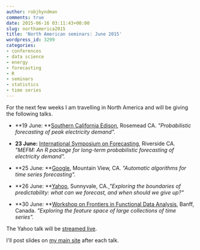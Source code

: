 ```yaml
---
author: robjhyndman
comments: true
date: 2015-06-16 03:11:43+00:00
slug: northamerica2015
title: 'North American seminars: June 2015'
wordpress_id: 3299
categories:
- conferences
- data science
- energy
- forecasting
- R
- seminars
- statistics
- time series
---
```


For the next few weeks I am travelling in North America and will be giving the following talks.

    
  * **19 June: **[Southern California Edison](https://www.sce.com), Rosemead CA.
_"Probabilistic forecasting of peak electricity demand"._

    
  * **23 June:** [International Symposium on Forecasting](http://www.forecasters.org/isf), Riverside CA.
_"MEFM: An R package for long-term probabilistic forecasting of electricity demand"._

    
  * **25 June: **[Google](https://research.google.com/), Mountain View, CA.
_"Automatic algorithms for time series forecasting"._

    
  * **26 June: **[Yahoo](https://labs.yahoo.com/events/big-thinker-rob-hyndman-yahoo), Sunnyvale, CA.[
](https://labs.yahoo.com/events/big-thinker-rob-hyndman-yahoo)_"Exploring the boundaries of predictability: what can we forecast, and when should we give up?"_

    
  * **30 June: **[Workshop on Frontiers in Functional Data Analysis](http://www.birs.ca/events/2015/5-day-workshops/15w5096), Banff, Canada.
_"Exploring the feature space of large collections of time series"._



The Yahoo talk will be [streamed live](https://labs.yahoo.com/events/big-thinker-rob-hyndman-yahoo).

I'll post slides on [my main site](http://robjhyndman.com/seminars/) after each talk.
